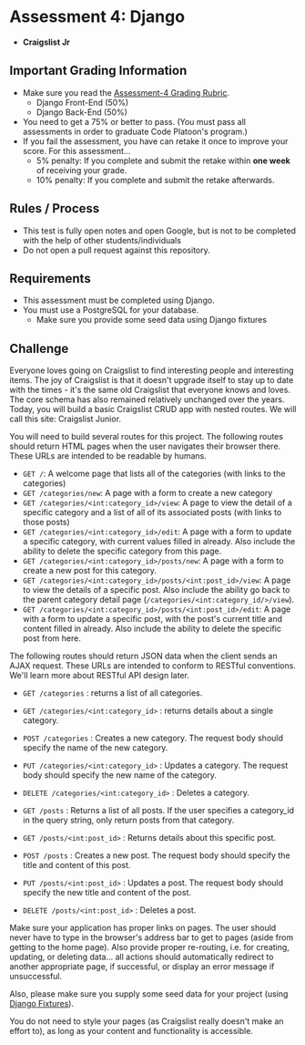 # Assessment 4: Django
- **Craigslist Jr**

## Important Grading Information
- Make sure you read the [Assessment-4 Grading Rubric](https://docs.google.com/spreadsheets/d/11bCD5tstmbPhq8eqQD6NswuFOhiBLEBZv56ujREpPtQ/edit?usp=sharing).
  - Django Front-End (50%)
  - Django Back-End (50%)
- You need to get a 75% or better to pass. (You must pass all assessments in order to graduate Code Platoon's program.)
- If you fail the assessment, you have can retake it once to improve your score. For this assessment... 
  - 5% penalty: If you complete and submit the retake within **one week** of receiving your grade. 
  - 10% penalty: If you complete and submit the retake afterwards.

## Rules / Process
- This test is fully open notes and open Google, but is not to be completed with the help of other students/individuals
- Do not open a pull request against this repository.

## Requirements
- This assessment must be completed using Django. 
- You must use a PostgreSQL for your database.
  - Make sure you provide some seed data using Django fixtures 

## Challenge
Everyone loves going on Craigslist to find interesting people and interesting items. 
The joy of Craigslist is that it doesn't upgrade itself to stay up to date with the times - it's the same old Craigslist that everyone knows and loves. 
The core schema has also remained relatively unchanged over the years. 
Today, you will build a basic Craigslist CRUD app with nested routes. We will call this site: Craigslist Junior.

You will need to build several routes for this project. 
The following routes should return HTML pages when the user navigates their browser there. 
These URLs are intended to be readable by humans.
- `GET /`: A welcome page that lists all of the categories (with links to the categories)
- `GET /categories/new`: A page with a form to create a new category
- `GET /categories/<int:category_id>/view`: A page to view the detail of a specific category and a list of all of its associated posts (with links to those posts)
- `GET /categories/<int:category_id>/edit`: A page with a form to update a specific category, with current values filled in already. Also include the ability to delete the specific category from this page. 
- `GET /categories/<int:category_id>/posts/new`: A page with a form to create a new post for this category.
- `GET /categories/<int:category_id>/posts/<int:post_id>/view`: A page to view the details of a specific post. Also include the ability go back to the parent category detail page (`/categories/<int:category_id/>/view`).
- `GET /categories/<int:category_id>/posts/<int:post_id>/edit`: A page with a form to update a specific post, with the post's current title and content filled in already. Also include the ability to delete the specific post from here.

The following routes should return JSON data when the client sends an AJAX request.
These URLs are intended to conform to RESTful conventions. We'll learn more about RESTful API design later. 
- `GET /categories` : returns a list of all categories. 
- `GET /categories/<int:category_id>` : returns details about a single category.
- `POST /categories` : Creates a new category. The request body should specify the name of the new category.
- `PUT /categories/<int:category_id>` : Updates a category. The request body should specify the new name of the category.
- `DELETE /categories/<int:category_id>` : Deletes a category. 

- `GET /posts` : Returns a list of all posts. If the user specifies a category_id in the query string, only return posts from that category.
- `GET /posts/<int:post_id>` : Returns details about this specific post.
- `POST /posts` : Creates a new post. The request body should specify the title and content of this post.
- `PUT /posts/<int:post_id>` : Updates a post. The request body should specify the new title and content of the post.
- `DELETE /posts/<int:post_id>` : Deletes a post. 



Make sure your application has proper links on pages. The user should never have to type in the browser's address bar to get to pages (aside from getting to the home page). Also provide proper re-routing, i.e. for creating, updating, or deleting data... all actions should automatically redirect to another appropriate page, if successful, or display an error message if unsuccessful.

Also, please make sure you supply some seed data for your project (using [Django Fixtures](https://docs.djangoproject.com/en/4.0/howto/initial-data/)).

You do not need to style your pages (as Craigslist really doesn't make an effort to), as long as your content and functionality is accessible.
